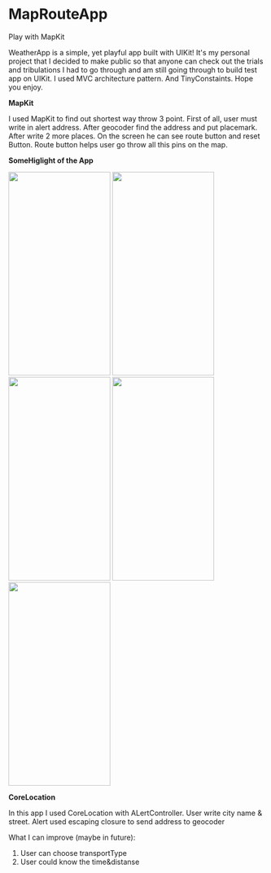 # MapRouteApp
Play with MapKit

WeatherApp is a simple, yet playful app built with UIKit! It's my personal project that I decided to make public so that anyone can check out the trials and tribulations
I had to go through and am still going through to build test app on UIKit. I used MVC architecture pattern. And TinyConstaints. Hope you enjoy.

**MapKit**

I used MapKit to find out shortest way throw 3 point. First of all, user must write in alert address. After geocoder find the address and put placemark. 
After write 2 more places. On the screen he can see route button and reset Button. Route button helps user go throw all this pins on the map.  

**SomeHiglight of the App**

<img src="https://user-images.githubusercontent.com/88784467/217894565-fcdc1aa4-32d6-4cc7-aa19-83599a8e05e4.png" width="200" height="400">
<img src="https://user-images.githubusercontent.com/88784467/217894794-31e5a676-fee1-4749-b609-7dfc73687ddb.png" width="200" height="400">

<img src="https://user-images.githubusercontent.com/88784467/217895032-835a9498-b876-4ae1-ab47-f4c59130f7be.png" width="200" height="400">
<img src="https://user-images.githubusercontent.com/88784467/217894410-9ebc5a69-6721-4773-b9ad-e7f0771d796e.png" width="200" height="400">
<img src="https://user-images.githubusercontent.com/88784467/217894466-0bdce0c3-6d01-428a-aa26-322408dfbb22.png" width="200" height="400">


**CoreLocation** 

In this app I used CoreLocation with ALertController. User write city name & street. Alert used escaping closure to send address to geocoder


What I can improve (maybe in future):
1. User can choose transportType 
2. User could know the time&distanse 

